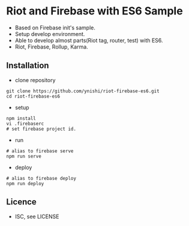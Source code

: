 # Riot and Firebase with ES6 Sample

* Based on Firebase init's sample.
* Setup develop environment. 
* Able to develop almost parts(Riot tag, router, test) with ES6. 
* Riot, Firebase, Rollup, Karma.

## Installation

* clone repository
```
git clone https://github.com/ynishi/riot-firebase-es6.git 
cd riot-firebase-es6
```
* setup 
```
npm install
vi .firebaserc
# set firebase project id.
```
* run
```
# alias to firebase serve
npm run serve
```
* deploy
```
# alias to firebase deploy
npm run deploy
```

## Licence

* ISC, see LICENSE 
